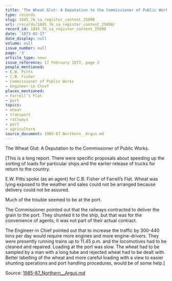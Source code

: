```yaml
---
title: 'The Wheat Glut: A Deputation to the Commissioner of Public Works.'
type: records
slug: 1845_76_sa_register_content_25098
url: /records/1845_76_sa_register_content_25098/
record_id: 1845_76_sa_register_content_25098
date: '1873-02-17'
date_display: null
volume: null
issue_number: null
page: '3'
article_type: news
issue_reference: 17 February 1873, page 3
people_mentioned:
- E.W. Pitts
- C.B. Fisher
- Commissioner of Public Works
- Engineer-in Chief
places_mentioned:
- Farrell’s Flat
- port
topics:
- wheat
- transport
- railways
- port
- agriculture
source_document: 1985-87_Northern__Argus.md
---
```


The Wheat Glut: A Deputation to the Commissioner of Public Works.

[This is a long report.  There were specific proposals about speeding up the sorting of loads for particular ships and the earlier release of trucks for return to the country.

E.W. Pitts spoke (as an agent) for C.B. Fisher of Farrell’s Flat.  Wheat was lying exposed to the weather and sales could not be arranged because delivery could not be assured.

Much of the trouble seemed to be at the port.

The Commissioner pointed out that the railways contracted to deliver the grain to the port.  They shunted it to the ship, but that was for the convenience of agents; it was not part of their actual contract.

The Engineer-in Chief pointed out that to increase the traffic by 300-440 tons per day would require more engines and more engine-drivers.  They were presently running trains up to 11.45 p.m. and the locomotives had to be cleaned and repaired.  Loading at the port was slow.  The wheat had to be sampled by a man with a long tube and rejected wheat had to be dealt with.  Better labelling of the wheat and more careful loading with a view to easier shunting operations and port handling procedures, would be of some help.]

Source: [1985-87_Northern__Argus.md](/downloads/markdown/1985-87_Northern__Argus.md)

